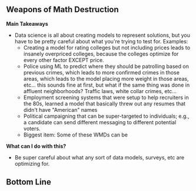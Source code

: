 ## Weapons of Math Destruction

**Main Takeaways**
- Data science is all about creating models to represent solutions, but you have to be pretty careful about what you're trying to test for. Examples:
	- Creating a model for rating colleges but not including prices leads to insanely overpriced colleges, because the colleges optimize for every other factor EXCEPT price.
	- Police using ML to predict where they should be patrolling based on previous crimes, which leads to more confirmed crimes in those areas, which leads to the model placing more weight in those areas, etc... this sounds fine at first, but what if the same thing was done in affluent neighborhoods? Traffic laws, white collar crimes, etc...
	- Employment screening systems that were setup to help recruiters in the 80s, learned a model that basically threw out any resumes that didn't have "American" names
	- Political campaigning that can be super-targeted to individuals; e.g., a candidate can send different messaging to different potential voters.
	- Biggest item: Some of these WMDs can be 

**What can I do with this?**
- Be super careful about what any sort of data models, surveys, etc are optimizing for.

**Bottom Line**
-
<!--stackedit_data:
eyJoaXN0b3J5IjpbLTE1NzgwNjI0MjQsMTk2ODM3ODE1Niw0NT
AwNTUxNjAsLTgxMjU2MTA0MCwzNDM1MjA0MTksMTYzMDg5Mzg4
Ml19
-->